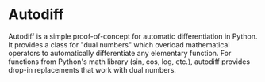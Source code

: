 # Autodiff
Autodiff is a simple proof-of-concept for automatic differentiation in Python.
It provides a class for "dual numbers" which overload mathematical operators to automatically differentiate any elementary function.
For functions from Python's math library (sin, cos, log, etc.), autodiff provides drop-in replacements that work with dual numbers.